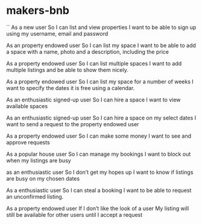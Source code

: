 # makers-bnb

``
As a new user
So I can list and view properties 
I want to be able to sign up using my username, email and password 

As an property endowed user 
So I can list my space
I want to be able to add a space with a name, photo and a description, including the price 

As a property endowed user
So I can list multiple spaces 
I want to add multiple listings and be able to show them nicely. 

As a property endowed user
So I can list my space for a number of weeks
I want to specify the dates it is free using a calendar. 

As an enthusiastic signed-up user 
So I can hire a space 
I want to view available spaces

As an enthusiastic signed-up user 
So I can hire a space on my select dates
I want to send a request to the property endowed user

As a property endowed user
So I can make some money
I want to see and approve requests

As a popular house user 
So I can manage my bookings
I want to block out when my listings are busy 

as an enthusiastic user 
So I don’t get my hopes up
I want to know if listings are busy on my chosen dates 

As a enthusiastic user 
So I can steal a booking 
I want to be able to request an unconfirmed listing. 

As a property endowed user
If I don’t like the look of a user 
My listing will still be available for other users until I accept a request 

```









